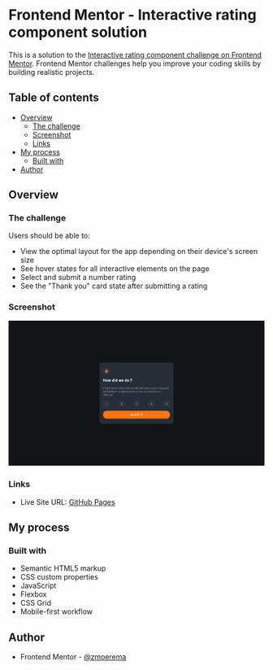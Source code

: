 # Frontend Mentor - Interactive rating component solution

This is a solution to the [Interactive rating component challenge on Frontend Mentor](https://www.frontendmentor.io/challenges/interactive-rating-component-koxpeBUmI). Frontend Mentor challenges help you improve your coding skills by building realistic projects. 

## Table of contents

- [Overview](#overview)
  - [The challenge](#the-challenge)
  - [Screenshot](#screenshot)
  - [Links](#links)
- [My process](#my-process)
  - [Built with](#built-with)
- [Author](#author)

## Overview

### The challenge

Users should be able to:

- View the optimal layout for the app depending on their device's screen size
- See hover states for all interactive elements on the page
- Select and submit a number rating
- See the "Thank you" card state after submitting a rating

### Screenshot

![screenshot-desktop](./screenshots/screenshot-desktop.png)

### Links

<!-- - Solution URL: [Frontend Mentor](https://your-solution-url.com) -->
- Live Site URL: [GitHub Pages](https://zmoerema.github.io/frontend-mentor-interactive-rating-component/)

## My process

### Built with

- Semantic HTML5 markup
- CSS custom properties
- JavaScript
- Flexbox
- CSS Grid
- Mobile-first workflow

## Author

- Frontend Mentor - [@zmoerema](https://www.frontendmentor.io/profile/zmoerema)
